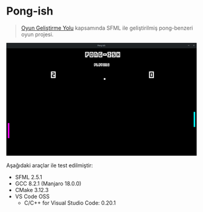 # Pong-ish

> [Oyun Geliştirme Yolu](https://github.com/nuriu/oyun-gelistirme-yolu) kapsamında SFML ile geliştirilmiş pong-benzeri oyun projesi.


![pong-ish ekran görüntüsü](Screenshot.png)


Aşağıdaki araçlar ile test edilmiştir:

- SFML 2.5.1
- GCC 8.2.1 (Manjaro 18.0.0)
- CMake 3.12.3
- VS Code OSS
  - C/C++ for Visual Studio Code: 0.20.1
